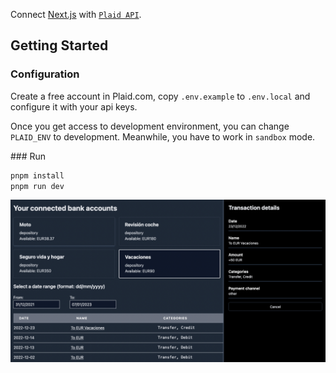 Connect [Next.js](https://nextjs.org/) with [`Plaid API`](https://plaid.com/en-eu/).

## Getting Started

### Configuration 

Create a free account in Plaid.com, copy `.env.example` to `.env.local` and configure it with your api keys.

Once you get access to development environment, you can change `PLAID_ENV` to development. Meanwhile, you have to work in `sandbox` mode.

### Run

```bash
pnpm install
pnpm run dev
```

![NextJS + Plaid Demo](https://github.com/mateosantosdev/nextjs-plaid-demo/blob/master/public/screenshot.png?raw=true)